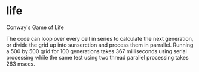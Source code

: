# life
Conway's Game of Life

The code can loop over every cell in series to calculate the next generation, or divide the grid up into sunserction and process them in parrallel.  Running a 500 by 500 grid for 100 generations takes 367 milliseconds using serial processing while the same test using two thread parallel processing takes 263 msecs.
